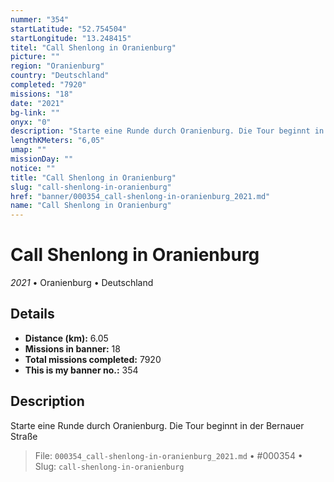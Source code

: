 ```yaml
---
nummer: "354"
startLatitude: "52.754504"
startLongitude: "13.248415"
titel: "Call Shenlong in Oranienburg"
picture: ""
region: "Oranienburg"
country: "Deutschland"
completed: "7920"
missions: "18"
date: "2021"
bg-link: ""
onyx: "0"
description: "Starte eine Runde durch Oranienburg. Die Tour beginnt in der Bernauer Straße"
lengthKMeters: "6,05"
umap: ""
missionDay: ""
notice: ""
title: "Call Shenlong in Oranienburg"
slug: "call-shenlong-in-oranienburg"
href: "banner/000354_call-shenlong-in-oranienburg_2021.md"
name: "Call Shenlong in Oranienburg"
---
```

# Call Shenlong in Oranienburg

*2021* • Oranienburg • Deutschland





## Details
- **Distance (km):** 6.05
- **Missions in banner:** 18
- **Total missions completed:** 7920
- **This is my banner no.:** 354



## Description
Starte eine Runde durch Oranienburg. Die Tour beginnt in der Bernauer Straße




> File: `000354_call-shenlong-in-oranienburg_2021.md`
> • #000354
> • Slug: `call-shenlong-in-oranienburg`
